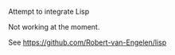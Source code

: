 Attempt to integrate Lisp

Not working at the moment.

See https://github.com/Robert-van-Engelen/lisp
